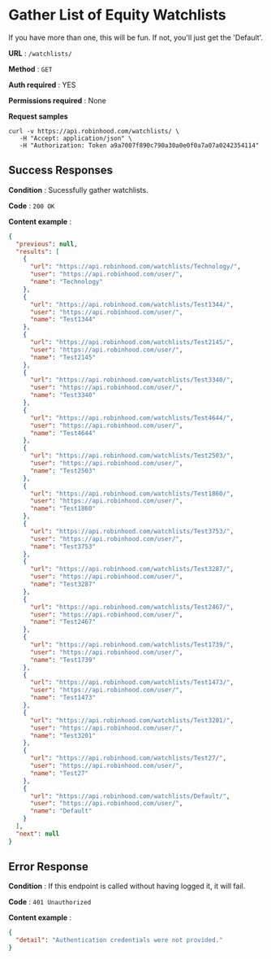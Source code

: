# Gather List of Equity Watchlists

If you have more than one, this will be fun. If not, you'll just get the 'Default'.

**URL** : `/watchlists/`

**Method** : `GET`

**Auth required** : YES

**Permissions required** : None

**Request samples**

```
curl -v https://api.robinhood.com/watchlists/ \
   -H "Accept: application/json" \
   -H "Authorization: Token a9a7007f890c790a30a0e0f0a7a07a0242354114"
```

## Success Responses

**Condition** : Sucessfully gather watchlists.

**Code** : `200 OK`

**Content example** :

```json
{
  "previous": null,
  "results": [
    {
      "url": "https://api.robinhood.com/watchlists/Technology/",
      "user": "https://api.robinhood.com/user/",
      "name": "Technology"
    },
    {
      "url": "https://api.robinhood.com/watchlists/Test1344/",
      "user": "https://api.robinhood.com/user/",
      "name": "Test1344"
    },
    {
      "url": "https://api.robinhood.com/watchlists/Test2145/",
      "user": "https://api.robinhood.com/user/",
      "name": "Test2145"
    },
    {
      "url": "https://api.robinhood.com/watchlists/Test3340/",
      "user": "https://api.robinhood.com/user/",
      "name": "Test3340"
    },
    {
      "url": "https://api.robinhood.com/watchlists/Test4644/",
      "user": "https://api.robinhood.com/user/",
      "name": "Test4644"
    },
    {
      "url": "https://api.robinhood.com/watchlists/Test2503/",
      "user": "https://api.robinhood.com/user/",
      "name": "Test2503"
    },
    {
      "url": "https://api.robinhood.com/watchlists/Test1860/",
      "user": "https://api.robinhood.com/user/",
      "name": "Test1860"
    },
    {
      "url": "https://api.robinhood.com/watchlists/Test3753/",
      "user": "https://api.robinhood.com/user/",
      "name": "Test3753"
    },
    {
      "url": "https://api.robinhood.com/watchlists/Test3287/",
      "user": "https://api.robinhood.com/user/",
      "name": "Test3287"
    },
    {
      "url": "https://api.robinhood.com/watchlists/Test2467/",
      "user": "https://api.robinhood.com/user/",
      "name": "Test2467"
    },
    {
      "url": "https://api.robinhood.com/watchlists/Test1739/",
      "user": "https://api.robinhood.com/user/",
      "name": "Test1739"
    },
    {
      "url": "https://api.robinhood.com/watchlists/Test1473/",
      "user": "https://api.robinhood.com/user/",
      "name": "Test1473"
    },
    {
      "url": "https://api.robinhood.com/watchlists/Test3201/",
      "user": "https://api.robinhood.com/user/",
      "name": "Test3201"
    },
    {
      "url": "https://api.robinhood.com/watchlists/Test27/",
      "user": "https://api.robinhood.com/user/",
      "name": "Test27"
    },
    {
      "url": "https://api.robinhood.com/watchlists/Default/",
      "user": "https://api.robinhood.com/user/",
      "name": "Default"
    }
  ],
  "next": null
}
```

## Error Response

**Condition** : If this endpoint is called without having logged it, it will fail.

**Code** : `401 Unauthorized`

**Content example** : 

```json
{
  "detail": "Authentication credentials were not provided."
}
```
